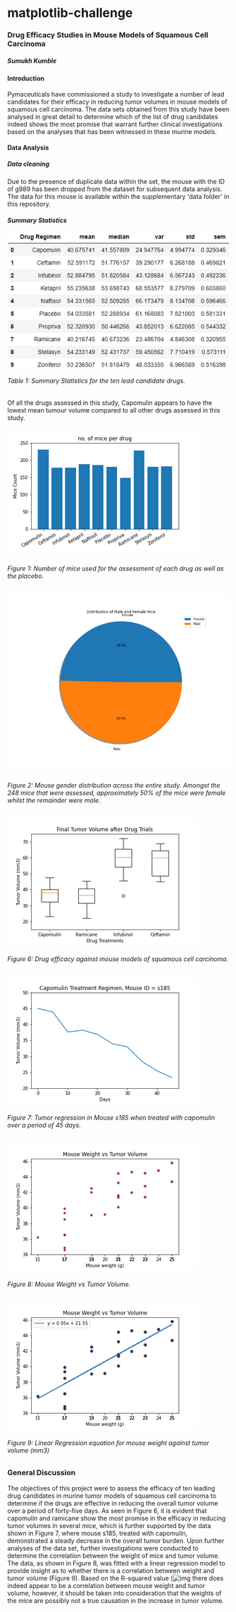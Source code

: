 # matplotlib-challenge

### Drug Efficacy Studies in Mouse Models of Squamous Cell Carcinoma

##### Sumukh Kumble

#### Introduction

Pymaceuticals have commissioned a study to investigate a number of lead candidates for their efficacy in reducing tumor volumes in mouse models of squamous cell carcinoma. The data sets obtained from this study have been analysed in great detail to determine which of the list of drug candidates indeed shows the most promise that warrant further clinical investigations based on the analyses that has been witnessed in these murine models. 



#### Data Analysis

##### Data cleaning

Due to the presence of duplicate data within the set, the mouse with the ID of g989 has been dropped from the dataset for subsequent data analysis. The data for this mouse is available within the supplementary 'data folder' in this repository. 

##### Summary Statistics

![Summary Statistics](https://raw.githubusercontent.com/skumble27/matplotlib-challenge/master/Pymaceuticals/Images/1Summary_Statistics.png)

###### Table 1: Summary Statistics for the ten lead candidate drugs. 

Of all the drugs assessed in this study, Capomulin appears to have the lowest mean tumour volume compared to all other drugs assessed in this study. 

![Bar Graph](https://raw.githubusercontent.com/skumble27/matplotlib-challenge/master/Pymaceuticals/Images/3Bar_chart_pyplot.png)

###### Figure 1: Number of mice used for the assessment of each drug as well as the placebo.



![Pie Chart Gender Distribution](https://raw.githubusercontent.com/skumble27/matplotlib-challenge/master/Pymaceuticals/Images/5Pie_Chart_Pyplot.png)

###### Figure 2: Mouse gender distribution across the entire study. Amongst the 248 mice that were assessed, approximately 50% of the mice were female whilst the remainder were male.



![Drug Efficacy summary](https://raw.githubusercontent.com/skumble27/matplotlib-challenge/master/Pymaceuticals/Images/6Drug_efficacy_summary.png)

###### Figure 6: Drug efficacy against mouse models of squamous cell carcinoma.

![Capomulin Treatment for Mouse s185](https://raw.githubusercontent.com/skumble27/matplotlib-challenge/master/Pymaceuticals/Images/7capomulin_treatment.png)

###### Figure 7: Tumor regression in Mouse s185 when treated with capomulin over a period of 45 days.



![Weight vs Volume](https://raw.githubusercontent.com/skumble27/matplotlib-challenge/master/Pymaceuticals/Images/8mouse_weightvs_tumor_vol.png)

###### Figure 8: Mouse Weight vs Tumor Volume.

![Weight vs Tumor Volume Regression](https://raw.githubusercontent.com/skumble27/matplotlib-challenge/master/Pymaceuticals/Images/9mouse_weightvs_tumor_vol.png)

###### Figure 9: Linear Regression equation for mouse weight against tumor volume (mm3)



### General Discussion

The objectives of this project were to assess the efficacy of ten leading drug candidates in murine tumor models of squamous cell carcinoma to determine if the drugs are effective in reducing the overall tumor volume over a period of forty-five days. As seen in Figure 6, it is evident that capomulin and ramicane show the most promise in the efficacy in reducing tumor volumes in several mice, which is further supported by the data shown in Figure 7, where mouse s185, treated with capomulin, demonstrated a steady decrease in the overall tumor burden. Upon further analyses of the data set, further investigations were conducted to determine the correlation between the weight of mice and tumor volume. The data, as shown in Figure 8, was fitted with a linear regression model to provide insight as to whether there is a correlation between weight and tumor volume (Figure 9). Based on the R-squared value (![img](file:///C:/Users/kumbl/AppData/Local/Temp/msohtmlclip1/01/clip_image002.png) there does indeed appear to be a correlation between mouse weight and tumor volume, however, it should be taken into consideration that the weights of the mice are possibly not a true causation in the increase in tumor volume. 

 







